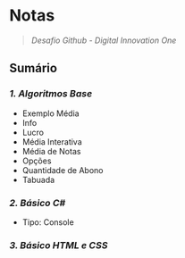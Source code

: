 # **Notas**

>*Desafio Github - Digital Innovation One*


## **Sumário** 

### *1. Algoritmos Base*

- Exemplo Média
- Info
- Lucro
- Média Interativa
- Média de Notas 
- Opções
- Quantidade de Abono 
- Tabuada 

### *2. Básico C#*
- Tipo: Console

### *3. Básico HTML e CSS*


